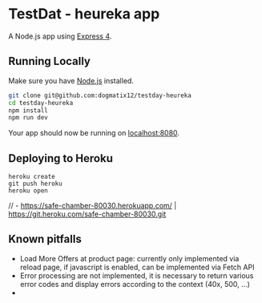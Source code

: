 # TestDat - heureka app

A Node.js app using [Express 4](http://expressjs.com/).

## Running Locally

Make sure you have [Node.js](http://nodejs.org/) installed.

```sh
git clone git@github.com:dogmatix12/testday-heureka
cd testday-heureka
npm install
npm run dev
```

Your app should now be running on [localhost:8080](http://localhost:8080/).

## Deploying to Heroku

```
heroku create
git push heroku
heroku open
```
// - https://safe-chamber-80030.herokuapp.com/ | https://git.heroku.com/safe-chamber-80030.git
## Known pitfalls

- Load More Offers at product page: currently only implemented via reload page, if javascript is enabled, can be implemented via Fetch API 
- Error processing are not implemented, it is necessary to return various error codes and display errors according to the context (40x, 500, ...)
- 
